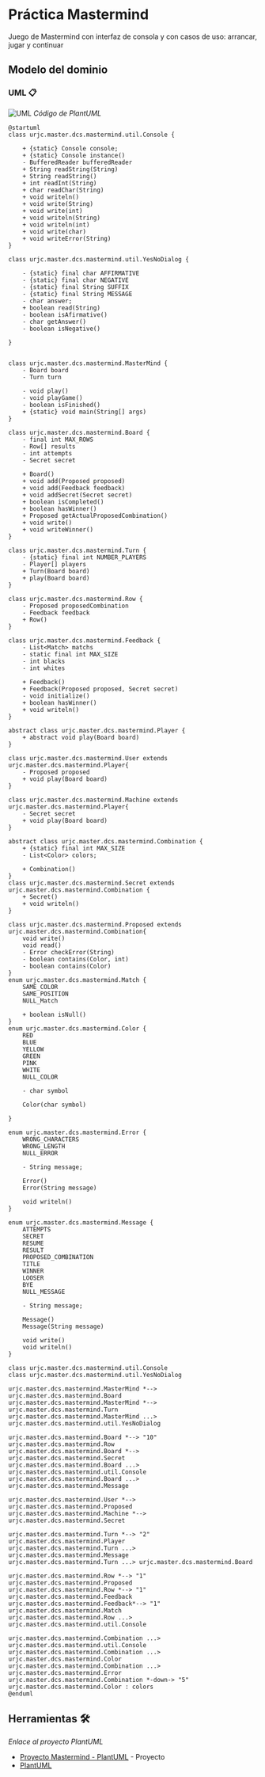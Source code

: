 # Práctica Mastermind
Juego de Mastermind con interfaz de consola y con casos de uso: arrancar, jugar y continuar
## Modelo del dominio
### UML 📋
![UML](/http://www.plantuml.com/plantuml/png/f5PXSwCs4_viVeK-udal-GDvvwR4KHocW3s0wqixdOmCYgqUY8maNthDvBztlP8SOkBQr-P3M1wjTX_sUP3vIHkcpBPjWgfXMfEj-gEwR9asN5tMbNPXAsHzkJMYkPnqKdSD9oz1CFeVUO7THbIlnCELlLvzk2Wa8BBYuJWONP3hxUCZLxpEEQkv8gjtjxlzXL52hea2m8QXlOm_NaHOI8DOB4q_kzemXVW4Wlx2jqxKv5a9mniP7Y0-Znp0q6EmzsZDONAu8tE0KQMwDrwlmPbYt7ETTJU2DTqQ1Rbuc_cZaAonpntTtiPv6fNnB_HOIaQdnzRTe8i5LFboV3sbHH5DAO4CMv99_SmL6c7LWVfCeW1lWxhOuq97ZqArKFKRUiDLM7CJOP7m83lZQvyBipfZM2c6AOGm9W9_uBwEgHfgmd-7b5ibYO5_WGDGdgU6VOS-1yYKjToXVMAtGWgzuRLRwhq2kBDbmXlbjzy9KsjzdjQMgsUEOqUZfz6NXtosBDn2tZr3MSNrjZ7QOfZ6ZE7jqnugUAMu8HelWIEABJnjovRLTJXNtLEdEJoq2mOPjvpNArPz9OykEComxS9tNLrERtAJhdrgk76Zwwzjc5uAARdQhtXIQ93AR5dZ4QYoWkaOqKcVtN_nXf2hV9uCQ12lWbUs9qUsIAzf_Z1FedkQUr7cu1QkG9Sd3BIZiAiLzZpeg65M7p-F6IY_9pQGh3SKbpBGp3M7CcUEOb_1Tqs4DlzFcQasdqcxktYtsJ4TcBQ8VyMZPdU_Qg1EtwxF6n16UsFwJlPmzdT3OtuY1muRkTTLI644QyHVt9OO-cfuQECGs4eRnIf3Jax3QanU76M_4Ml-IqKN6WhoFmsNzHcjZshl6Fq78YchDaBo7-RoNewJFCuVTi_EvENmc1tQhE_FITTqwZEfTXTzvHtMAuZ2dsJWdinDv7oku39t68x9XvOZv7HpB_4FjeVk_OFGtk4FCfAv8FW5GgeDhxvY-D7lTDL9muJK8GxoqsxEOt8y0TPU0owtxJznn3DZDvmYIkd3P9RCSXVFPqLSnhCi66MB97d0HFpex7q8R9ic79_H1VdikkJq9XXT9miuVkvfaioMmMYQKmfDvd7sCpfYUHUNr3PrVFPV9Ffxk-eQkCTwOG_3Bv6JDEoGWSOodsNJXybTb4UJakQ5HnAQJSixrvpckMjkjI0jrvgj-HLWLgEn3zudZ25XOAxJIjZDxgMAofAcyxB0cu9ESbfYcDDYaT9zc5Xqdiz0Bde30qkluopQwOOBPLmcDdiPPndDCKnca6l3wtkxQYN-k_9onq4O1e9eFyTm6SaM8D5GH1o6aa-5k3vOJEVYpPRvwCcxNcTU_Wvf_rghdhUzIcUvhzRwvyCb-TUUbFvvwb8kPLAwzRwZ01POP34XQeonryg56howTZmqq9cGX5zfuhZ8S0926Xyo2RBVvN4EYBCxRPLWQhnvfyOIGAYqJn67Jux0dJsLhT9mPh4-AtY7UGvHM5Xjq9LfHGbQOMAOLs0GoJbiwxVNvpdtuznODousJLr_elP-tBy0)
_Código de PlantUML_

```
@startuml
class urjc.master.dcs.mastermind.util.Console {

	+ {static} Console console;
	+ {static} Console instance()
	- BufferedReader bufferedReader
	+ String readString(String)
	+ String readString()
	+ int readInt(String)
	+ char readChar(String)
	+ void writeln()
	+ void write(String) 
	+ void write(int)
	+ void writeln(String)
	+ void writeln(int)
	+ void write(char)
	+ void writeError(String)
}

class urjc.master.dcs.mastermind.util.YesNoDialog {

	- {static} final char AFFIRMATIVE
	- {static} final char NEGATIVE
	- {static} final String SUFFIX
	- {static} final String MESSAGE 
	- char answer;
	+ boolean read(String)
	- boolean isAfirmative()
	- char getAnswer()
	- boolean isNegative()

}


class urjc.master.dcs.mastermind.MasterMind {
    - Board board
    - Turn turn

    - void play()
    - void playGame()
    - boolean isFinished()
    + {static} void main(String[] args)
}

class urjc.master.dcs.mastermind.Board {
    - final int MAX_ROWS
    - Row[] results
    - int attempts
    - Secret secret

    + Board()
    + void add(Proposed proposed)
    + void add(Feedback feedback)
    + void addSecret(Secret secret)
    + boolean isCompleted()
    + boolean hasWinner()
    + Proposed getActualProposedCombination()
    + void write()
    + void writeWinner()
}

class urjc.master.dcs.mastermind.Turn {
    - {static} final int NUMBER_PLAYERS
    - Player[] players
    + Turn(Board board)
    + play(Board board)
}

class urjc.master.dcs.mastermind.Row {
    - Proposed proposedCombination
    - Feedback feedback
    + Row()
}

class urjc.master.dcs.mastermind.Feedback {
    - List<Match> matchs
    - static final int MAX_SIZE
	- int blacks
    - int whites

    + Feedback()
	+ Feedback(Proposed proposed, Secret secret)
	- void initialize()
	+ boolean hasWinner()
	+ void writeln()
}

abstract class urjc.master.dcs.mastermind.Player {
    + abstract void play(Board board)
}

class urjc.master.dcs.mastermind.User extends urjc.master.dcs.mastermind.Player{
    - Proposed proposed
    + void play(Board board)
}

class urjc.master.dcs.mastermind.Machine extends urjc.master.dcs.mastermind.Player{
    - Secret secret
    + void play(Board board)
}

abstract class urjc.master.dcs.mastermind.Combination {
    + {static} final int MAX_SIZE
    - List<Color> colors;

    + Combination()
}
class urjc.master.dcs.mastermind.Secret extends urjc.master.dcs.mastermind.Combination {
	+ Secret() 
	+ void writeln()
}
  
class urjc.master.dcs.mastermind.Proposed extends urjc.master.dcs.mastermind.Combination{
	void write()
	void read() 
	- Error checkError(String)
	- boolean contains(Color, int) 
	- boolean contains(Color) 
}
enum urjc.master.dcs.mastermind.Match {
	SAME_COLOR
	SAME_POSITION
	NULL_Match

	+ boolean isNull()
}
enum urjc.master.dcs.mastermind.Color {
	RED
	BLUE
	YELLOW
	GREEN
	PINK
    WHITE
	NULL_COLOR

	- char symbol

	Color(char symbol)

}

enum urjc.master.dcs.mastermind.Error {
	WRONG_CHARACTERS
	WRONG_LENGTH
	NULL_ERROR

	- String message;

	Error()
	Error(String message)

	void writeln()
}

enum urjc.master.dcs.mastermind.Message {
    ATTEMPTS
    SECRET
    RESUME
    RESULT
    PROPOSED_COMBINATION
    TITLE
    WINNER
    LOOSER
    BYE
    NULL_MESSAGE

    - String message;

    Message()
    Message(String message)

    void write()
    void writeln()
}

class urjc.master.dcs.mastermind.util.Console
class urjc.master.dcs.mastermind.util.YesNoDialog

urjc.master.dcs.mastermind.MasterMind *--> urjc.master.dcs.mastermind.Board
urjc.master.dcs.mastermind.MasterMind *--> urjc.master.dcs.mastermind.Turn
urjc.master.dcs.mastermind.MasterMind ...> urjc.master.dcs.mastermind.util.YesNoDialog

urjc.master.dcs.mastermind.Board *--> "10" urjc.master.dcs.mastermind.Row
urjc.master.dcs.mastermind.Board *--> urjc.master.dcs.mastermind.Secret
urjc.master.dcs.mastermind.Board ...> urjc.master.dcs.mastermind.util.Console
urjc.master.dcs.mastermind.Board ...> urjc.master.dcs.mastermind.Message

urjc.master.dcs.mastermind.User *--> urjc.master.dcs.mastermind.Proposed
urjc.master.dcs.mastermind.Machine *--> urjc.master.dcs.mastermind.Secret

urjc.master.dcs.mastermind.Turn *--> "2" urjc.master.dcs.mastermind.Player
urjc.master.dcs.mastermind.Turn ...> urjc.master.dcs.mastermind.Message
urjc.master.dcs.mastermind.Turn ...> urjc.master.dcs.mastermind.Board

urjc.master.dcs.mastermind.Row *--> "1" urjc.master.dcs.mastermind.Proposed
urjc.master.dcs.mastermind.Row *--> "1" urjc.master.dcs.mastermind.Feedback
urjc.master.dcs.mastermind.Feedback*--> "1" urjc.master.dcs.mastermind.Match
urjc.master.dcs.mastermind.Row ...> urjc.master.dcs.mastermind.util.Console

urjc.master.dcs.mastermind.Combination ...> urjc.master.dcs.mastermind.util.Console
urjc.master.dcs.mastermind.Combination ...> urjc.master.dcs.mastermind.Color
urjc.master.dcs.mastermind.Combination ...> urjc.master.dcs.mastermind.Error
urjc.master.dcs.mastermind.Combination *-down-> "5" urjc.master.dcs.mastermind.Color : colors
@enduml
```
## Herramientas 🛠️

_Enlace al proyecto PlantUML_

* [Proyecto Mastermind - PlantUML](http://www.plantuml.com/plantuml/uml/f5PXSwCs4_viVeK-udal-GDvvwR4KHocW3s0wqixdOmCYgqUY8maNthDvBztlP8SOkBQr-P3M1wjTX_sUP3vIHkcpBPjWgfXMfEj-gEwR9asN5tMbNPXAsHzkJMYkPnqKdSD9oz1CFeVUO7THbIlnCELlLvzk2Wa8BBYuJWONP3hxUCZLxpEEQkv8gjtjxlzXL52hea2m8QXlOm_NaHOI8DOB4q_kzemXVW4Wlx2jqxKv5a9mniP7Y0-Znp0q6EmzsZDONAu8tE0KQMwDrwlmPbYt7ETTJU2DTqQ1Rbuc_cZaAonpntTtiPv6fNnB_HOIaQdnzRTe8i5LFboV3sbHH5DAO4CMv99_SmL6c7LWVfCeW1lWxhOuq97ZqArKFKRUiDLM7CJOP7m83lZQvyBipfZM2c6AOGm9W9_uBwEgHfgmd-7b5ibYO5_WGDGdgU6VOS-1yYKjToXVMAtGWgzuRLRwhq2kBDbmXlbjzy9KsjzdjQMgsUEOqUZfz6NXtosBDn2tZr3MSNrjZ7QOfZ6ZE7jqnugUAMu8HelWIEABJnjovRLTJXNtLEdEJoq2mOPjvpNArPz9OykEComxS9tNLrERtAJhdrgk76Zwwzjc5uAARdQhtXIQ93AR5dZ4QYoWkaOqKcVtN_nXf2hV9uCQ12lWbUs9qUsIAzf_Z1FedkQUr7cu1QkG9Sd3BIZiAiLzZpeg65M7p-F6IY_9pQGh3SKbpBGp3M7CcUEOb_1Tqs4DlzFcQasdqcxktYtsJ4TcBQ8VyMZPdU_Qg1EtwxF6n16UsFwJlPmzdT3OtuY1muRkTTLI644QyHVt9OO-cfuQECGs4eRnIf3Jax3QanU76M_4Ml-IqKN6WhoFmsNzHcjZshl6Fq78YchDaBo7-RoNewJFCuVTi_EvENmc1tQhE_FITTqwZEfTXTzvHtMAuZ2dsJWdinDv7oku39t68x9XvOZv7HpB_4FjeVk_OFGtk4FCfAv8FW5GgeDhxvY-D7lTDL9muJK8GxoqsxEOt8y0TPU0owtxJznn3DZDvmYIkd3P9RCSXVFPqLSnhCi66MB97d0HFpex7q8R9ic79_H1VdikkJq9XXT9miuVkvfaioMmMYQKmfDvd7sCpfYUHUNr3PrVFPV9Ffxk-eQkCTwOG_3Bv6JDEoGWSOodsNJXybTb4UJakQ5HnAQJSixrvpckMjkjI0jrvgj-HLWLgEn3zudZ25XOAxJIjZDxgMAofAcyxB0cu9ESbfYcDDYaT9zc5Xqdiz0Bde30qkluopQwOOBPLmcDdiPPndDCKnca6l3wtkxQYN-k_9onq4O1e9eFyTm6SaM8D5GH1o6aa-5k3vOJEVYpPRvwCcxNcTU_Wvf_rghdhUzIcUvhzRwvyCb-TUUbFvvwb8kPLAwzRwZ01POP34XQeonryg56howTZmqq9cGX5zfuhZ8S0926Xyo2RBVvN4EYBCxRPLWQhnvfyOIGAYqJn67Jux0dJsLhT9mPh4-AtY7UGvHM5Xjq9LfHGbQOMAOLs0GoJbiwxVNvpdtuznODousJLr_elP-tBy0) - Proyecto
* [PlantUML](https://plantuml.com/)
